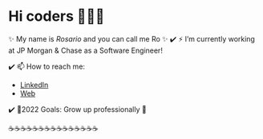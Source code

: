 # Hi coders 👋:woman_technologist:
✨ My name is _Rosario_ and you can call me Ro ✨
:heavy_check_mark: ⚡ I’m currently working at JP Morgan & Chase as a Software Engineer!


:heavy_check_mark:  📫 How to reach me: 
  * [LinkedIn](https://www.linkedin.com/in/rosario-scarlata-153b831a1/)
  * [Web](http://www.rosarioscarlata.website/)


:heavy_check_mark: 🌱2022 Goals: Grow up professionally :rocket:

:coffee::coffee::coffee::coffee::coffee::coffee::coffee::coffee::coffee::coffee::coffee::coffee::coffee::coffee::coffee:
<!--
**rochyscarlata/rochyscarlata** is a ✨ _special_ ✨ repository because its `README.md` (this file) appears on your GitHub profile.

Here are some ideas to get you started:
- ⚡ I’m currently working on JP Morgan & Chase as a Software Engineer!
- 📫 How to reach me: 
  * [LinkedIn](https://www.linkedin.com/in/rosario-scarlata-153b831a1/)


- 🔭 I’m currently working on ...
- 🌱 I’m currently learning ...
- 👯 I’m looking to collaborate on ...
- 🤔 I’m looking for help with ...
- 💬 Ask me about ...
- 📫 How to reach me: ...
- 😄 Pronouns: ...
- ⚡ Fun fact: ...
-->
